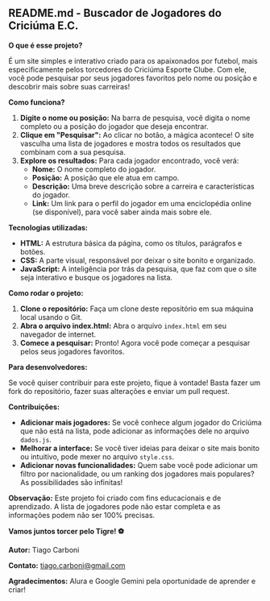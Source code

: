 ## **README.md - Buscador de Jogadores do Criciúma E.C.** 

**O que é esse projeto?**

É um site simples e interativo criado para os apaixonados por futebol, mais especificamente pelos torcedores do Criciúma Esporte Clube. Com ele, você pode pesquisar por seus jogadores favoritos pelo nome ou posição e descobrir mais sobre suas carreiras!

**Como funciona?**

1. **Digite o nome ou posição:** Na barra de pesquisa, você digita o nome completo ou a posição do jogador que deseja encontrar.
2. **Clique em "Pesquisar":** Ao clicar no botão, a mágica acontece! O site vasculha uma lista de jogadores e mostra todos os resultados que combinam com a sua pesquisa.
3. **Explore os resultados:** Para cada jogador encontrado, você verá:
   * **Nome:** O nome completo do jogador.
   * **Posição:** A posição que ele atua em campo.
   * **Descrição:** Uma breve descrição sobre a carreira e características do jogador.
   * **Link:** Um link para o perfil do jogador em uma enciclopédia online (se disponível), para você saber ainda mais sobre ele.

**Tecnologias utilizadas:**

* **HTML:** A estrutura básica da página, como os títulos, parágrafos e botões.
* **CSS:** A parte visual, responsável por deixar o site bonito e organizado.
* **JavaScript:** A inteligência por trás da pesquisa, que faz com que o site seja interativo e busque os jogadores na lista.

**Como rodar o projeto:**

1. **Clone o repositório:** Faça um clone deste repositório em sua máquina local usando o Git.
2. **Abra o arquivo index.html:** Abra o arquivo `index.html` em seu navegador de internet.
3. **Comece a pesquisar:** Pronto! Agora você pode começar a pesquisar pelos seus jogadores favoritos.

**Para desenvolvedores:**

Se você quiser contribuir para este projeto, fique à vontade! Basta fazer um fork do repositório, fazer suas alterações e enviar um pull request.

**Contribuições:**

* **Adicionar mais jogadores:** Se você conhece algum jogador do Criciúma que não está na lista, pode adicionar as informações dele no arquivo `dados.js`.
* **Melhorar a interface:** Se você tiver ideias para deixar o site mais bonito ou intuitivo, pode mexer no arquivo `style.css`.
* **Adicionar novas funcionalidades:** Quem sabe você pode adicionar um filtro por nacionalidade, ou um ranking dos jogadores mais populares? As possibilidades são infinitas!

**Observação:** Este projeto foi criado com fins educacionais e de aprendizado. A lista de jogadores pode não estar completa e as informações podem não ser 100% precisas.

**Vamos juntos torcer pelo Tigre! ⚽**

**Autor:** Tiago Carboni

**Contato:** tiago.carboni@gmail.com

**Agradecimentos:** Alura e Google Gemini pela oportunidade de aprender e criar!
